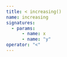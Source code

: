 ```yaml
---
title: < increasing()
name: increasing
signatures:
  - params:
      - name: x
      - name: "y"
operator: "<"
---
```

